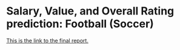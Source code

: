 # Salary, Value, and Overall Rating prediction: Football (Soccer)
[This is the link to the final report.](https://github.com/gurungkshitij/fifaPrediction/blob/master/Kshitij-Johe-Fifa.pdf)
